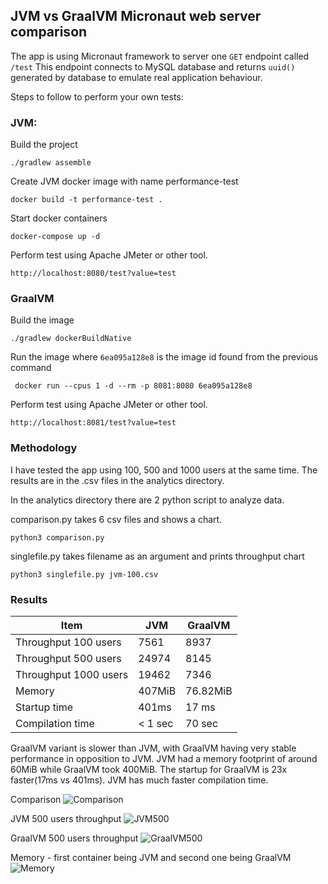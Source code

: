 ## JVM vs GraalVM Micronaut web server comparison
The app is using Micronaut framework to server one `GET` endpoint called `/test`
This endpoint connects to MySQL database and returns `uuid()` generated by database to emulate real application behaviour.

Steps to follow to perform your own tests:
### JVM:
Build the project
```shell
./gradlew assemble
```
Create JVM docker image with name performance-test
```shell
docker build -t performance-test .
```
Start docker containers
```shell
docker-compose up -d
```
Perform test using Apache JMeter or other tool.
```shell
http://localhost:8080/test?value=test
```
### GraalVM
Build the image
```shell
./gradlew dockerBuildNative
```
Run the image where `6ea095a128e8` is the image id found from the previous command
```shell
 docker run --cpus 1 -d --rm -p 8081:8080 6ea095a128e8
```
Perform test using Apache JMeter or other tool.
```shell
http://localhost:8081/test?value=test
```
### Methodology
I have tested the app using 100, 500 and 1000 users at the same time. The results are in the .csv files in the analytics directory.

In the analytics directory there are 2 python script to analyze data.

comparison.py takes 6 csv files and shows a chart.
```shell
python3 comparison.py
```

singlefile.py takes filename as an argument and prints throughput chart
```shell
python3 singlefile.py jvm-100.csv
```



### Results
| Item | JVM | GraalVM |
|----------|----------|----------|
| Throughput 100 users   |  7561  | 8937   |
| Throughput 500 users  | 24974   | 8145   |
| Throughput 1000 users   | 19462   | 7346   |
| Memory   | 407MiB   | 76.82MiB   |
| Startup time | 401ms | 17 ms |
| Compilation time | < 1 sec | 70 sec |


GraalVM variant is slower than JVM, with GraalVM having very stable performance in opposition to JVM.
JVM had a memory footprint of around 60MiB while GraalVM took 400MiB. The startup for GraalVM is 23x faster(17ms vs 401ms).
JVM has much faster compilation time.

Comparison
![Comparison](https://user-images.githubusercontent.com/10707925/273477949-8390dc2c-2fe5-45f8-84c4-0a3be325034c.png)

JVM 500 users throughput
![JVM500](https://user-images.githubusercontent.com/10707925/273478109-f846327d-ff78-44fe-b7dc-831f075db306.png)

GraalVM 500 users throughput
![GraalVM500](https://user-images.githubusercontent.com/10707925/273478110-5fbad0a8-1127-4b14-8a92-515f84f86293.png)

Memory - first container being JVM and second one being GraalVM
![Memory](https://user-images.githubusercontent.com/10707925/273477951-2f6c9f79-e9b6-4aa8-9205-f951d8113d2c.png)
